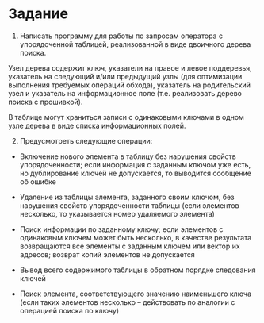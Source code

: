 # Задание
1. Написать программу для работы  по запросам оператора с  упорядоченной  таблицей, реализованной в виде двоичного дерева поиска.

Узел дерева содержит ключ, указатели на правое и левое поддеревья, указатель на следующий и/или предыдущий узлы (для оптимизации выполнения требуемых операций обхода), указатель на родительский узел и указатель на информационное поле (т.е. реализовать дерево поиска с прошивкой).

В таблице могут храниться записи с одинаковыми ключами в одном узле дерева в виде списка информационных полей.

2. Предусмотреть следующие операции:

- Включение нового элемента в таблицу без нарушения свойств упорядоченности; если информация с заданным ключом уже есть, но дублирование ключей не допускается, то выводится сообщение об ошибке

- Удаление  из  таблицы  элемента, заданного своим ключом, без нарушения свойств упорядоченности таблицы (если элементов несколько, то указывается номер удаляемого элемента)

- Поиск информации по заданному ключу; если элементов с одинаковым ключем может быть несколько, в качестве результата возвращаются все элементы с заданным ключем или вектор их адресов; возврат копий элементов не допускается

- Вывод всего содержимого таблицы в обратном порядке следования ключей

- Поиск элемента, соответствующего значению наименьшего ключа (если таких элементов несколько – действовать по аналогии с операцией поиска по ключу)
